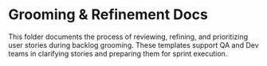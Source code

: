 # Grooming & Refinement Docs

This folder documents the process of reviewing, refining, and prioritizing user stories during backlog grooming. These templates support QA and Dev teams in clarifying stories and preparing them for sprint execution.
